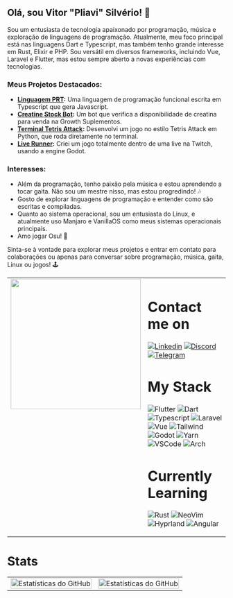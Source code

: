 ## Olá, sou Vitor "Pliavi" Silvério! 👋

Sou um entusiasta de tecnologia apaixonado por programação, música e exploração de linguagens de programação. Atualmente, meu foco principal está nas linguagens Dart e Typescript, mas também tenho grande interesse em Rust, Elixir e PHP. Sou versátil em diversos frameworks, incluindo Vue, Laravel e Flutter, mas estou sempre aberto a novas experiências com tecnologias.

### Meus Projetos Destacados:

- **[Linguagem PRT](https://github.com/Pliavi/Linguagem-PRT):** Uma linguagem de programação funcional escrita em Typescript que gera Javascript.
- **[Creatine Stock Bot](https://github.com/Pliavi/creatine-stock-bot):** Um bot que verifica a disponibilidade de creatina para venda na Growth Suplementos.
- **[Terminal Tetris Attack](https://github.com/Pliavi/tetris-term-attack):** Desenvolvi um jogo no estilo Tetris Attack em Python, que roda diretamente no terminal.
- **[Live Runner](https://github.com/Pliavi/live-runner):** Criei um jogo totalmente dentro de uma live na Twitch, usando a engine Godot.

### Interesses:

- Além da programação, tenho paixão pela música e estou aprendendo a tocar gaita. Não sou um mestre nisso, mas estou progredindo! 🎶
- Gosto de explorar linguagens de programação e entender como são escritas e compiladas.
- Quanto ao sistema operacional, sou um entusiasta do Linux, e atualmente uso Manjaro e VanillaOS como meus sistemas operacionais principais.
- Amo jogar Osu! 🥁

Sinta-se à vontade para explorar meus projetos e entrar em contato para colaborações ou apenas para conversar sobre programação, música, gaita, Linux ou jogos! 🕹️

<table style="width: 100%; border: 0">
  <tr style="border: 0;">

  <td style="width: 30%;border:0; vertical-align: top"><img src="https://api.daily.dev/devcards/8dec65898c794e2ba376ef022dee9f4e.png?r=thg" width="300"/></td>

  <td style="width: 70%;border:0">

# Contact me on

[![Linkedin](https://img.shields.io/badge/Linkedin-0077B5?logo=Linkedin&logoColor=white)](https://www.linkedin.com/in/pliavi)
[![Discord](https://img.shields.io/badge/Discord-7289DA?logo=Discord&logoColor=white)](https://discord.com/users/235088799074441472)
[![Telegram](https://img.shields.io/badge/Telegram-26A5E4?logo=Telegram&logoColor=white)](https://t.me/Pliavi)

# My Stack

![Flutter](https://img.shields.io/badge/Flutter-02569B?logo=Flutter&logoColor=white)
![Dart](https://img.shields.io/badge/Dart-0175C2?logo=Dart&logoColor=white)
![Typescript](https://img.shields.io/badge/Typescript-3178C6?logo=Typescript&logoColor=white)
![Laravel](https://img.shields.io/badge/Laravel-FF2D20?logo=Laravel&logoColor=white)
![Vue](https://img.shields.io/badge/Vue-4FC08D?logo=Vue.js&logoColor=white)
![Tailwind](https://img.shields.io/badge/Tailwind-38B2AC?logo=Tailwind%20CSS&logoColor=white)
![Godot](https://img.shields.io/badge/Godot-478CBF?logo=Godot%20Engine&logoColor=white)
![Yarn](https://img.shields.io/badge/Yarn-2C8EBB?logo=Yarn&logoColor=white)
![VSCode](https://img.shields.io/badge/VSCode-007ACC?logo=Visual%20Studio%20Code&logoColor=white)
![Arch](https://img.shields.io/badge/Arch-1793D1?logo=Arch%20Linux&logoColor=white)

# Currently Learning

![Rust](https://img.shields.io/badge/Rust-000000?logo=Rust&logoColor=white)
![NeoVim](https://img.shields.io/badge/NeoVim-57A143?logo=Neovim&logoColor=white)
![Hyprland](https://img.shields.io/badge/Hyprland-1a1a2e?logo=Drupal&logoColor=white)
![Angular](https://img.shields.io/badge/Angular-DD0031?logo=Angular&logoColor=white)

  </td>

</tr>
</table>

# Stats

<table>
  <tr>
    <td>
      <img src="https://github-readme-stats.vercel.app/api?username=Pliavi&show_icons=true&theme=dark" alt="Estatísticas do GitHub" style="width: 100%;">
    </td>
    <td>
      <img src="https://github-readme-stats.vercel.app/api/top-langs/?username=Pliavi&layout=compact&theme=dark" alt="Estatísticas do GitHub" style="width: 100%; heigth: 100%">
    </td>
  </tr>
</table>

